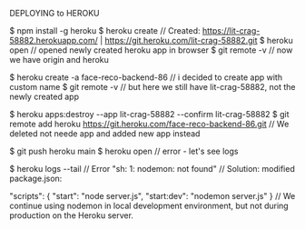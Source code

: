 DEPLOYING to HEROKU

$ npm install -g heroku
$ heroku create
// Created: https://lit-crag-58882.herokuapp.com/ | https://git.heroku.com/lit-crag-58882.git
$ heroku open // opened newly created heroku app in browser
$ git remote -v // now we have origin and heroku

$ heroku create -a face-reco-backend-86 // i decided to create app with custom name
$ git remote -v // but here we still have lit-crag-58882, not the newly created app

$ heroku apps:destroy --app lit-crag-58882 --confirm lit-crag-58882
$ git remote add heroku https://git.heroku.com/face-reco-backend-86.git
// We deleted not neede app and added new app instead

$ git push heroku main
$ heroku open // error - let's see logs

$ heroku logs --tail
// Error "sh: 1: nodemon: not found"
// Solution: modified package.json:

  "scripts": {
      "start": "node server.js",
      "start:dev": "nodemon server.js"
    }
// We continue using nodemon in local development environment, but not during production on the Heroku server.

